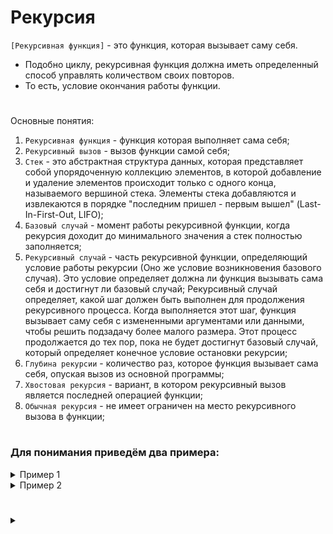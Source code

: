 # Рекурсия

`[Рекурсивная функция]` - это функция, которая вызывает саму себя.

   - Подобно циклу, рекурсивная функция должна иметь определенный способ управлять количеством своих повторов.
   - То есть, условие окончания работы функции. 

#

Основные понятия:

1. `Рекурсивная функция` - функция которая выполняет сама себя;
2. `Рекурсивный вызов` - вызов функции самой себя;
3. `Стек` - это абстрактная структура данных, которая представляет собой упорядоченную коллекцию элементов, в которой добавление и удаление элементов происходит только с одного конца, называемого вершиной стека. Элементы стека добавляются и извлекаются в порядке "последним пришел - первым вышел" (Last-In-First-Out, LIFO);
4. `Базовый случай` - момент работы рекурсивной функции, когда рекурсия доходит до минимального значения а стек полностью заполняется;
5. `Рекурсивный случай` - часть рекурсивной функции, определяющий условие работы рекурсии (Оно же условие возникновения базового случая). Это условие определяет должна ли функция вызывать сама себя и достигнут ли базовый случай;
Рекурсивный случай определяет, какой шаг должен быть выполнен для продолжения рекурсивного процесса. Когда выполняется этот шаг, функция вызывает саму себя с измененными аргументами или данными, чтобы решить подзадачу более малого размера. Этот процесс продолжается до тех пор, пока не будет достигнут базовый случай, который определяет конечное условие остановки рекурсии;
5. `Глубина рекурсии` - количество раз, которое функция вызывает сама себя, опуская вызов из основной программы;
6. `Хвостовая рекурсия` - вариант, в котором рекурсивный вызов является последней операцией функции;
7. `Обычная рекурсия` - не имеет ограничен на место рекурсивного вызова в функции;

#

### Для понимания приведём два примера:

<details>
  <summary>Пример 1</summary>

*Хвостовая рекурсия*

Приведённый ниже код:

```
def message(times):
    if times > 0:
        print(‘times)
        message(times - 1)

message(5)
```

Выведет:

```
5
4
3
2
1
```

1. Функция message принимает значение 5;
2. Определяется рекурсивный случай, условие работы рекурсивной функции (условие, до которого функция будет вызывать сама себя). Это же условие является условием базового случая. В данном случае, пока переданное значение больше нуля;
3. Происходит печать текста;
4. Далее функция вызывает сама себя со значением уменьшенным на 1;
5. И так до возникновения базового случая (n = 0);
6. С начала работы функции и до достижения базового случают происходит заполнения стека значениями от 5 до 0. На 0 значении происходит базовый случай. Функция перестаёт вызывать сама себя. Прекращается печать текста;
7. Под капотом начинается обратная рекурсия по стеку, с каждой итерацией возвращаясь у исходному значению (от 0 до 5); 
8. При достижении начального значения стек опустошается и перестаёт существовать;
9. Функция полностью прекращает свою работу;
</details>
<details>
  <summary>Пример 2</summary>

*Обыкновенная рекурсия*
Приведённый ниже код:

```
def bee(n):
    if n > 0:
        bee(n - 1)
        print(n)

bee(3)
```

Выведет:

```
1
2
3
```

1. Функция `bee` принимает значение 3;
2. Определяется рекурсивный случай, условие работы рекурсивной функции (условие, до которого функция будет вызывать сама себя). Это же условие является условием базового случая. В данном случае, пока переданное значение больше нуля;
3. Далее функция вызывает сама себя со значением уменьшенным на 1. И так до достижения условия базового случая (n = 0);
4. На этом моменте стек наполнен значениями 3-2-1-0. На значении 0 происходит базовый случай и работа функции передаётся предыдущей итерации;
5. На этом моменте работа программы переходит к команде print(n). n данном случае равно 1, так как под капотом мы находимся на вершине стека, на последнем добавленном в него значении, которое равно 1;
6. На этом моменте визуальная часть работы функции (печать значения n) происходит до тех пор, пока значения в стеке не достигнут стартового. 
7. При достижении старого значения, стек становится пустым, печать значений прекращается, функция полностью прекращает свою работу;
</details>
















#

<details>
  <summary></summa



</details>


